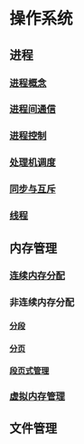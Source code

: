 # 操作系统

## 进程

### [进程概念](./md/进程概念.md)

### [进程间通信](./md/进程间通信.md)

### [进程控制](./md/进程控制.md)

### [处理机调度](./md/处理机调度.md)

### [同步与互斥](./md/同步与互斥.md)

### [线程](./md/线程.md)



## 内存管理

### [连续内存分配](./md/连续内存分配.md)

### 非连续内存分配

#### [分段](./md/分段.md)

#### [分页](./md/分页.md)

#### [段页式管理](./md/段页式.md)

### [虚拟内存管理](./md/虚拟内存管理.md)



## 文件管理
